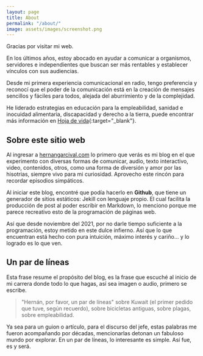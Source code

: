 ```yaml
---
layout: page
title: About
permalink: "/about/"
image: assets/images/screenshot.png
---
```


Gracias por visitar mi web.

En los últimos años, estoy abocado en ayudar a comunicar a organismos, servidores e independientes que buscan ser más rentables y establecer vínculos con sus audiencias. 

Desde mi primera experiencia comunicacional en radio, tengo preferencia y reconocí que el poder de la comunicación está en la creación de mensajes sencillos y fáciles para todos, alejada del aburrimiento y de la complejidad. 

He liderado estrategias en educación para la empleabilidad, sanidad e inocuidad alimentaria, discapacidad y derecho a la tierra, puede encontrar más información en [Hoja de vida](https://docs.google.com/document/d/e/2PACX-1vTocThIZOZjz5LCNrUduaYCU-LhZip92XnUeXf6k49bIZawuK2YZOkbhO1dvWdphQ/pub){:target="_blank"}.

## Sobre este sitio web

Al ingresar a [hernangarcival.com](https://www.hernangarciaval.com/) lo primero que verás es mi blog en el que experimento con diversas formas de comunicar, audio, texto interactivo, video, contenidos, otros, como una forma de diversión y amor por las hisotrias, siempre vivo para mi curiosidad. Aprovecho este rincón para recordar episodios simpáticos. 

Al iniciar este blog, encontré que podía hacerlo en **Github**, que tiene un generador de sitios estáticos: Jekill con lenguaje propio. El cual facilita la producción de post al poder escribir en Markdown, lo menciono porque me parece recreativo esto de la programación de páginas web. 

Así que desde noviembre del 2021, por no darle tiempo suficiente a la programación,  estoy metido en este dulce infierno. Así que lo que encuentran está hecho con pura intuición, máximo interés y cariño... y lo logrado es lo que ven. 

## Un par de líneas

Esta frase resume el propósito del blog, es la frase que escuché al inicio de mi carrera donde todo lo que hagas, así sea imagen o audio, primero se escribe.

> "Hernán, por favor, un par de líneas" sobre Kuwait (el primer pedido que tuve, según recuerdo), sobre bicicletas antiguas, sobre plagas, sobre empleabilidad. 
 
Ya sea para un guion o artículo, para el discurso del jefe, estas palabras me fueron acompañando por décadas, mencionarlas detonan un fabuloso mundo por explorar. En un par de líneas, lo interesante es simple. Así fue, es y será. 
